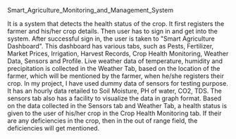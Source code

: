 Smart_Agriculture_Monitoring_and_Management_System

It is a system that detects the health status of the crop. It first registers the farmer and his/her crop details. Then user has to sign in and get into the system. After successful sign in, the user is taken to "Smart Agriculture Dashboard". This dashboard has various tabs, such as Pests, Fertilizer, Market Prices, Irrigation, Harvest Records, Crop Health Monitoring, Weather Data, Sensors and Profile. Live weather data of temperature, humidity and precipitation is collected in the Weather Tab, based on the location of the farmer, which will be mentioned by the farmer, when he/she registers their crop. In my project, I have used dummy data of sensors for testing purpose. It has an hourly data retailed to Soil Moisture, PH of water, CO2, TDS. The sensors tab also has a facility to visualize the data in graph format. Based on the data collected in the Sensors tab and Weather Tab, a health status is given to the user of his/her crop in the Crop Health Monitoring tab. If their are any deficiencies in the crop, then in the out of range field, the deficiencies will get mentioned.
